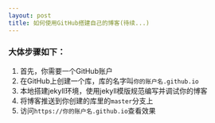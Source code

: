 ```yaml
---
layout: post
title: 如何使用GitHub搭建自己的博客(待续...)
---
```

### 大体步骤如下： ###
1. 首先，你需要一个GitHub账户
2. 在GitHub上创建一个库，库的名字叫`你的账户名.github.io`
3. 本地搭建jekyll环境，使用jekyll模版规范编写并调试你的博客
4. 将博客推送到你创建的库里的`master`分支上
5. 访问`https://你的账户名.github.io`查看效果



